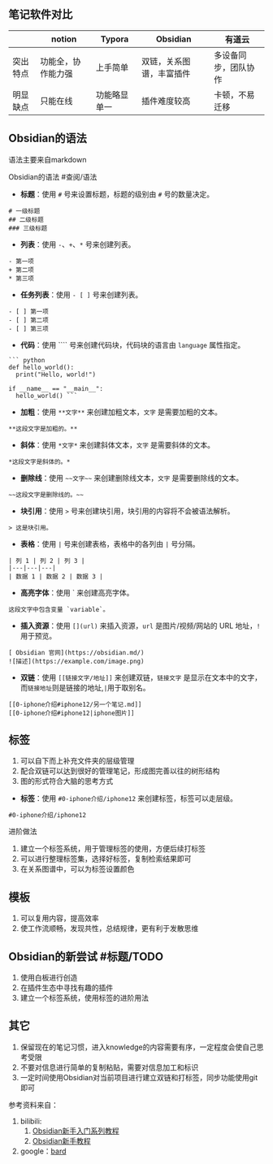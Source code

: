 ## 笔记软件对比
|          | notion    | Typora | Obsidian     | 有道云        |
|----------|-----------|--------|--------------|------------|
| 突出特点     | 功能全，协作能力强 | 上手简单   | 双链，关系图谱，丰富插件 | 多设备同步，团队协作 |
| 明显缺点     | 只能在线      | 功能略显单一 | 插件难度较高       | 卡顿，不易迁移    |

## Obsidian的语法
语法主要来自markdown

Obsidian的语法 #查阅/语法

* **标题**：使用 `#` 号来设置标题，标题的级别由 `#` 号的数量决定。

```
# 一级标题
## 二级标题
### 三级标题
```

* **列表**：使用 `-`、`+`、`*` 号来创建列表。

```
- 第一项
+ 第二项
* 第三项
```

* **任务列表**：使用 `- [ ]` 号来创建列表。

```
- [ ] 第一项
- [ ] 第二项
- [ ] 第三项
```

* **代码**：使用 ```` 号来创建代码块，代码块的语言由 `language` 属性指定。

```
​``` python
def hello_world():
  print("Hello, world!")

if __name__ == "__main__":
  hello_world() ```
```

* **加粗**：使用 `**文字**` 来创建加粗文本，`文字` 是需要加粗的文本。

```
**这段文字是加粗的。**
```

* **斜体**：使用 `*文字*` 来创建斜体文本，`文字` 是需要斜体的文本。

```
*这段文字是斜体的。*
```

* **删除线**：使用 `~~文字~~` 来创建删除线文本，`文字` 是需要删除线的文本。

```
~~这段文字是删除线的。~~
```


* **块引用**：使用 `>` 号来创建块引用，块引用的内容将不会被语法解析。

```
> 这是块引用。
```

* **表格**：使用 `|` 号来创建表格，表格中的各列由 `|` 号分隔。

```
| 列 1 | 列 2 | 列 3 |
|---|---|---|
| 数据 1 | 数据 2 | 数据 3 |
```

* **高亮字体**：使用  `   来创建高亮字体。

```
这段文字中包含变量 `variable`。
```

* **插入资源**：使用 `[](url)` 来插入资源，`url` 是图片/视频/网站的 URL 地址，`!`用于预览。

```
[ Obsidian 官网](https://obsidian.md/)
![描述](https://example.com/image.png)
```


* **双链**：使用 `[[链接文字/地址]]` 来创建双链，`链接文字` 是显示在文本中的文字，而`链接地址`则是链接的地址,`|`用于取别名。

```
[[0-iphone介绍#iphone12/另一个笔记.md]]
[[0-iphone介绍#iphone12|iphone图片]]
```

## 标签
1. 可以自下而上补充文件夹的层级管理
2. 配合双链可以达到很好的管理笔记，形成图完善以往的树形结构
3. 图的形式符合大脑的思考方式

* **标签**：使用 `#0-iphone介绍/iphone12` 来创建标签，标签可以走层级。

```
#0-iphone介绍/iphone12
```

进阶做法
1. 建立一个标签系统，用于管理标签的使用，方便后续打标签
2. 可以进行整理标签集，选择好标签，复制检索结果即可
3. 在关系图谱中，可以为标签设置颜色

## 模板
1. 可以复用内容，提高效率
2. 使工作流顺畅，发现共性，总结规律，更有利于发散思维

## Obsidian的新尝试 #标题/TODO
1. 使用白板进行创造
2. 在插件生态中寻找有趣的插件
3. 建立一个标签系统，使用标签的进阶用法

## 其它
1. 保留现在的笔记习惯，进入knowledge的内容需要有序，一定程度会使自己思考受限
2. 不要对信息进行简单的复制粘贴，需要对信息加工和标识
3. 一定时间使用Obsidian对当前项目进行建立双链和打标签，同步功能使用git即可

参考资料来自：
1. bilibili:
   1. [ Obsidian新手入门系列教程](https://www.bilibili.com/video/BV1kP411k7Bq)
   2. [ Obsidian新手教程](https://www.bilibili.com/video/BV18a411r7mt)
2. google：[bard](https://bard.google.com/)
